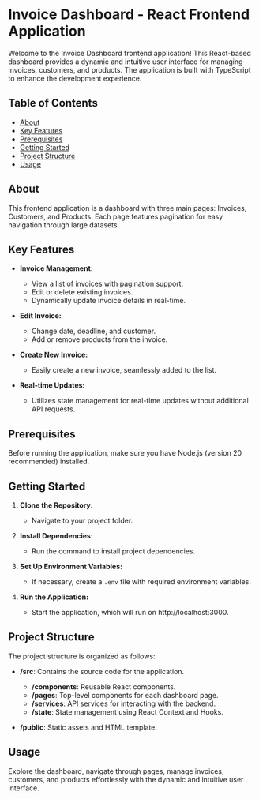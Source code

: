# Invoice Dashboard - React Frontend Application

Welcome to the Invoice Dashboard frontend application! This React-based dashboard provides a dynamic and intuitive user interface for managing invoices, customers, and products. The application is built with TypeScript to enhance the development experience.

## Table of Contents

- [About](#about)
- [Key Features](#key-features)
- [Prerequisites](#prerequisites)
- [Getting Started](#getting-started)
- [Project Structure](#project-structure)
- [Usage](#usage)


## About

This frontend application is a dashboard with three main pages: Invoices, Customers, and Products. Each page features pagination for easy navigation through large datasets.

## Key Features

- **Invoice Management:**
  - View a list of invoices with pagination support.
  - Edit or delete existing invoices.
  - Dynamically update invoice details in real-time.

- **Edit Invoice:**
  - Change date, deadline, and customer.
  - Add or remove products from the invoice.

- **Create New Invoice:**
  - Easily create a new invoice, seamlessly added to the list.

- **Real-time Updates:**
  - Utilizes state management for real-time updates without additional API requests.

## Prerequisites

Before running the application, make sure you have Node.js (version 20 recommended) installed.

## Getting Started

1. **Clone the Repository:**
   - Navigate to your project folder.

2. **Install Dependencies:**
   - Run the command to install project dependencies.

3. **Set Up Environment Variables:**
   - If necessary, create a `.env` file with required environment variables.

4. **Run the Application:**
   - Start the application, which will run on http://localhost:3000.

## Project Structure

The project structure is organized as follows:

- **/src**: Contains the source code for the application.
  - **/components**: Reusable React components.
  - **/pages**: Top-level components for each dashboard page.
  - **/services**: API services for interacting with the backend.
  - **/state**: State management using React Context and Hooks.

- **/public**: Static assets and HTML template.

## Usage

Explore the dashboard, navigate through pages, manage invoices, customers, and products effortlessly with the dynamic and intuitive user interface.

